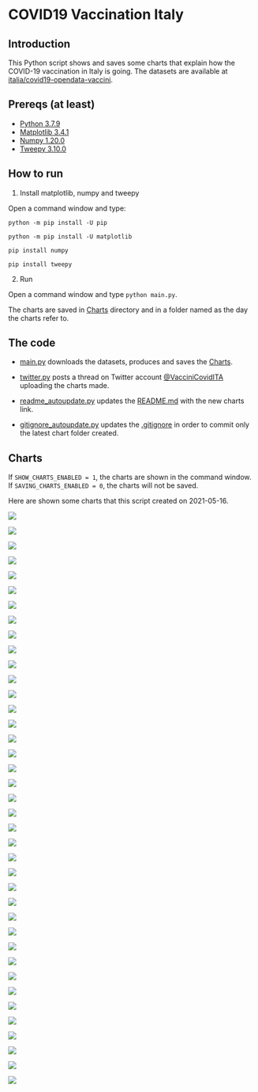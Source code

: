 # COVID19 Vaccination Italy

## Introduction

This Python script shows and saves some charts that explain how the COVID-19 vaccination in Italy is going. The datasets are available at [italia/covid19-opendata-vaccini](https://github.com/italia/covid19-opendata-vaccini).

## Prereqs (at least)
* [Python 3.7.9](https://www.python.org/) 
* [Matplotlib 3.4.1](https://pypi.org/project/matplotlib/)
* [Numpy 1.20.0](https://numpy.org/)
* [Tweepy 3.10.0](https://docs.tweepy.org/en/latest/)

## How to run 
1. Install matplotlib, numpy and tweepy

Open a command window and type:

`python -m pip install -U pip`

`python -m pip install -U matplotlib`

`pip install numpy`

`pip install tweepy`

2. Run

Open a command window and type `python main.py`. 

The charts are saved in [Charts](https://github.com/MatteoOrlandini/COVID-19-Vaccination-Italy/tree/main/Charts) directory and in a folder named as the day the charts refer to.

## The code

* [main.py](https://github.com/MatteoOrlandini/COVID-19-Vaccination-Italy/blob/main/main.py) downloads the datasets, produces and saves the [Charts](https://github.com/MatteoOrlandini/COVID-19-Vaccination-Italy/tree/main/Charts).

* [twitter.py](https://github.com/MatteoOrlandini/COVID-19-Vaccination-Italy/blob/main/twitter.py) posts a thread on Twitter account [@VacciniCovidITA](https://twitter.com/VacciniCovidITA) uploading the charts made.

* [readme_autoupdate.py](https://github.com/MatteoOrlandini/COVID-19-Vaccination-Italy/blob/main/readme_autoupdate.py) updates the [README.md](https://github.com/MatteoOrlandini/COVID-19-Vaccination-Italy/blob/main/README.md) with the new charts link.

* [gitignore_autoupdate.py](https://github.com/MatteoOrlandini/COVID-19-Vaccination-Italy/blob/main/readme_autoupdate.py) updates the [.gitignore](https://github.com/MatteoOrlandini/COVID-19-Vaccination-Italy/blob/main/.gitignore) in order to commit only the latest chart folder created.


## Charts
If `SHOW_CHARTS_ENABLED = 1`, the charts are shown in the command window. If `SAVING_CHARTS_ENABLED = 0`, the charts will not be saved.

Here are shown some charts that this script created on 2021-05-16.

![](https://github.com/MatteoOrlandini/COVID-19-Vaccination-Italy/blob/main/Charts/2021-05-16/2021-05-16-area-dosi_consegnate.png)

![](https://github.com/MatteoOrlandini/COVID-19-Vaccination-Italy/blob/main/Charts/2021-05-16/2021-05-16-area-dosi_somministrate.png)

![](https://github.com/MatteoOrlandini/COVID-19-Vaccination-Italy/blob/main/Charts/2021-05-16/2021-05-16-area-percentuale_somministrazione.png)

![](https://github.com/MatteoOrlandini/COVID-19-Vaccination-Italy/blob/main/Charts/2021-05-16/2021-05-16-fascia_anagrafica-categoria_60_69.png)

![](https://github.com/MatteoOrlandini/COVID-19-Vaccination-Italy/blob/main/Charts/2021-05-16/2021-05-16-fascia_anagrafica-categoria_70_79.png)

![](https://github.com/MatteoOrlandini/COVID-19-Vaccination-Italy/blob/main/Charts/2021-05-16/2021-05-16-fascia_anagrafica-categoria_altro-categoria_forze_armate-categoria_personale_scolastico.png)

![](https://github.com/MatteoOrlandini/COVID-19-Vaccination-Italy/blob/main/Charts/2021-05-16/2021-05-16-fascia_anagrafica-categoria_altro.png)

![](https://github.com/MatteoOrlandini/COVID-19-Vaccination-Italy/blob/main/Charts/2021-05-16/2021-05-16-fascia_anagrafica-categoria_forze_armate.png)

![](https://github.com/MatteoOrlandini/COVID-19-Vaccination-Italy/blob/main/Charts/2021-05-16/2021-05-16-fascia_anagrafica-categoria_operatori_sanitari_sociosanitari-categoria_personale_non_sanitario-categoria_ospiti_rsa.png)

![](https://github.com/MatteoOrlandini/COVID-19-Vaccination-Italy/blob/main/Charts/2021-05-16/2021-05-16-fascia_anagrafica-categoria_operatori_sanitari_sociosanitari.png)

![](https://github.com/MatteoOrlandini/COVID-19-Vaccination-Italy/blob/main/Charts/2021-05-16/2021-05-16-fascia_anagrafica-categoria_ospiti_rsa.png)

![](https://github.com/MatteoOrlandini/COVID-19-Vaccination-Italy/blob/main/Charts/2021-05-16/2021-05-16-fascia_anagrafica-categoria_over80.png)

![](https://github.com/MatteoOrlandini/COVID-19-Vaccination-Italy/blob/main/Charts/2021-05-16/2021-05-16-fascia_anagrafica-categoria_personale_non_sanitario.png)

![](https://github.com/MatteoOrlandini/COVID-19-Vaccination-Italy/blob/main/Charts/2021-05-16/2021-05-16-fascia_anagrafica-categoria_personale_scolastico.png)

![](https://github.com/MatteoOrlandini/COVID-19-Vaccination-Italy/blob/main/Charts/2021-05-16/2021-05-16-fascia_anagrafica-categoria_soggetti_fragili.png)

![](https://github.com/MatteoOrlandini/COVID-19-Vaccination-Italy/blob/main/Charts/2021-05-16/2021-05-16-fascia_anagrafica-prima_dose-seconda_dose.png)

![](https://github.com/MatteoOrlandini/COVID-19-Vaccination-Italy/blob/main/Charts/2021-05-16/2021-05-16-fascia_anagrafica-prima_dose.png)

![](https://github.com/MatteoOrlandini/COVID-19-Vaccination-Italy/blob/main/Charts/2021-05-16/2021-05-16-fascia_anagrafica-seconda_dose.png)

![](https://github.com/MatteoOrlandini/COVID-19-Vaccination-Italy/blob/main/Charts/2021-05-16/2021-05-16-fascia_anagrafica-sesso_femminile.png)

![](https://github.com/MatteoOrlandini/COVID-19-Vaccination-Italy/blob/main/Charts/2021-05-16/2021-05-16-fascia_anagrafica-sesso_maschile-sesso_femminile.png)

![](https://github.com/MatteoOrlandini/COVID-19-Vaccination-Italy/blob/main/Charts/2021-05-16/2021-05-16-fascia_anagrafica-sesso_maschile.png)

![](https://github.com/MatteoOrlandini/COVID-19-Vaccination-Italy/blob/main/Charts/2021-05-16/2021-05-16-fascia_anagrafica-totale.png)

![](https://github.com/MatteoOrlandini/COVID-19-Vaccination-Italy/blob/main/Charts/2021-05-16/2021-05-16-giorni-dosi_giornaliere.png)

![](https://github.com/MatteoOrlandini/COVID-19-Vaccination-Italy/blob/main/Charts/2021-05-16/2021-05-16-giorni-dosi_totali.png)

![](https://github.com/MatteoOrlandini/COVID-19-Vaccination-Italy/blob/main/Charts/2021-05-16/2021-05-16-giorni-fascia_anagrafica-16-19.png)

![](https://github.com/MatteoOrlandini/COVID-19-Vaccination-Italy/blob/main/Charts/2021-05-16/2021-05-16-giorni-fascia_anagrafica-20-29.png)

![](https://github.com/MatteoOrlandini/COVID-19-Vaccination-Italy/blob/main/Charts/2021-05-16/2021-05-16-giorni-fascia_anagrafica-30-39.png)

![](https://github.com/MatteoOrlandini/COVID-19-Vaccination-Italy/blob/main/Charts/2021-05-16/2021-05-16-giorni-fascia_anagrafica-40-49.png)

![](https://github.com/MatteoOrlandini/COVID-19-Vaccination-Italy/blob/main/Charts/2021-05-16/2021-05-16-giorni-fascia_anagrafica-50-59.png)

![](https://github.com/MatteoOrlandini/COVID-19-Vaccination-Italy/blob/main/Charts/2021-05-16/2021-05-16-giorni-fascia_anagrafica-60-69.png)

![](https://github.com/MatteoOrlandini/COVID-19-Vaccination-Italy/blob/main/Charts/2021-05-16/2021-05-16-giorni-fascia_anagrafica-70-79.png)

![](https://github.com/MatteoOrlandini/COVID-19-Vaccination-Italy/blob/main/Charts/2021-05-16/2021-05-16-giorni-fascia_anagrafica-80-89.png)

![](https://github.com/MatteoOrlandini/COVID-19-Vaccination-Italy/blob/main/Charts/2021-05-16/2021-05-16-giorni-fascia_anagrafica-90+.png)

![](https://github.com/MatteoOrlandini/COVID-19-Vaccination-Italy/blob/main/Charts/2021-05-16/2021-05-16-giorni-fornitore-Janssen.png)

![](https://github.com/MatteoOrlandini/COVID-19-Vaccination-Italy/blob/main/Charts/2021-05-16/2021-05-16-giorni-fornitore-Moderna.png)

![](https://github.com/MatteoOrlandini/COVID-19-Vaccination-Italy/blob/main/Charts/2021-05-16/2021-05-16-giorni-fornitore-Pfizer-BioNTech.png)

![](https://github.com/MatteoOrlandini/COVID-19-Vaccination-Italy/blob/main/Charts/2021-05-16/2021-05-16-giorni-fornitore-Vaxzevria%20(AstraZeneca).png)

![](https://github.com/MatteoOrlandini/COVID-19-Vaccination-Italy/blob/main/Charts/2021-05-16/2021-05-16-giorni-prima_dose-seconda_dose-barre.png)

![](https://github.com/MatteoOrlandini/COVID-19-Vaccination-Italy/blob/main/Charts/2021-05-16/2021-05-16-giorni-prima_dose-seconda_dose.png)

